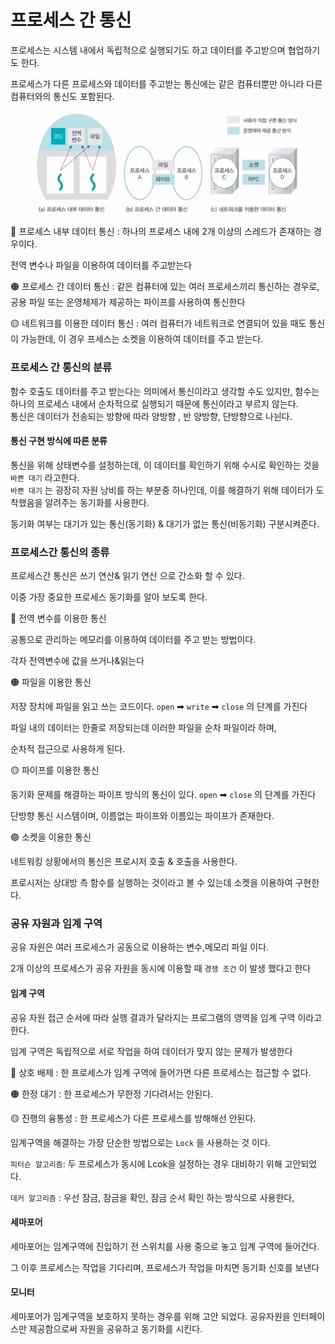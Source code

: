 # 프로세스 간 통신

프로세스는 시스템 내에서 독립적으로 실행되기도 하고 데이터를 주고받으며 협업하기도 한다.

프로세스가 다른 프로세스와 데이터를 주고받는 통신에는 같은 컴퓨터뿐만 아니라 다른 컴퓨터와의 통신도 포함된다.

<figure><img src="../../.gitbook/assets/image (3).png" alt=""><figcaption></figcaption></figure>

🔴 프로세스 내부 데이터 통신 : 하나의 프로세스 내에 2개 이상의 스레드가 존재하는 경우이다.

전역 변수나 파일을 이용하여 데이터를 주고받는다

🟠 프로세스 간 데이터 통신 :  같은 컴퓨터에 있는 여러 프로세스끼리 통신하는 경우로, 공용 파일 또는 운영체제가 제공하는 파이프를 사용하여 통신한다

🟡 네트워크를 이용한 데이터 통신 :  여러 컴퓨터가 네트워크로 연결되어 있을 때도 통신이 가능한데, 이 경우 프세스는 소켓을 이용하여 데이터를 주고 받는다.

### 프로세스 간 통신의 분류&#x20;

함수 호출도 데이터를 주고 받는다는 의미에서 통신이라고 생각할 수도 있지만, 함수는 하나의 프로세스 내에서 순차적으로 실행되기 때문에 통신이라고 부르지 않는다.\
통신은 데이터가 전송되는 방향에 따라 양방향 , 반 양방향, 단방향으로 나뉜다.

#### 통신 구현 방식에 따른 분류

통신을 위해 상태변수를 설정하는데, 이  데이터를 확인하기 위해 수시로 확인하는 것을 `바쁜 대기` 라고한다.\
`바쁜 대기` 는 굉장히 자원 낭비를 하는 부분중 하나인데, 이를 해결하기 위해 데이터가 도착했음을 알려주는 동기화를 사용한다.

동기화 여부는 대기가 있는 통신(동기화) & 대기가 없는 통신(비동기화) 구분시켜준다.



### 프로세스간 통신의 종류

프로세스간 통신은 쓰기 연산& 읽기 연산 으로 간소화 할 수 있다.

이중 가장 중요한 프로세스 동기화를 알아 보도록 한다.

🔴 전역 변수를 이용한 통신

공통으로 관리하는 메모리를 이용하여 데이터를 주고 받는 방법이다.

각자 전역변수에 값을 쓰거나&읽는다&#x20;

🟠 파일을 이용한 통신

저장 장치에 파일을 읽고 쓰는 코드이다. `open` ➡ `write` ➡ `close`  의 단계를 가진다

파일 내의 데이터는 한줄로 저장되는데 이러한 파일을 순차 파일이라 하며,&#x20;

순차적 접근으로 사용하게 된다.

🟡 파이프를 이용한 통신

동기화 문제를 해결하는 파이프 방식의 통신이 있다. `open` ➡ `close` 의 단계를 가진다

단방향 통신 시스템이며, 이름없는 파이프와 이름있는 파이프가 존재한다.



🟢 소켓을 이용한 통신

네트워킹 상황에서의 통신은 프로시저 호출 & 호출을 사용한다.

프로시저는 상대방 측 함수를 실행하는 것이라고 볼 수 있는데 소켓을 이용하여 구현한다.



### 공유 자원과 임계 구역

공유 자원은 여러 프로세스가 공동으로 이용하는 변수,메모리 파일 이다.

2개 이상의 프로세스가 공유 자원을 동시에 이용할 때 `경쟁 조건` 이 발생 했다고 한다

#### 임계 구역

공유 자원 접근 순서에 따라 실행 결과가 달라지는 프로그램의 영역을 임계 구역 이라고 한다.

임계 구역은 독립적으로 서로 작업을 하여 데이터가 맞지 않는 문제가 발생한다

🔴 상호 배제  :  한 프로세스가 임계 구역에 들어가면 다른 프로세스는 접근할 수 없다.

🟠 한정 대기 : 한 프로세스가 무한정 기다려서는 안된다.

🟡 진행의 융통성 : 한 프로세스가 다른 프로세스를 방해해선 안된다.



임계구역을 해결하는 가장 단순한 방법으로는 `Lock` 을 사용하는 것 이다.



`피터슨 알고리즘`: 두 프로세스가 동시에 Lcok을 설정하는 경우 대비하기 위해 고안되었다.

`데커 알고리즘` :  우선 잠금,  잠금을 확인, 잠금 순서 확인 하는 방식으로 사용한다,



#### 세마포어

세마포어는 임계구역에 진입하기 전 스위치를 사용 중으로 놓고 임계 구역에 들어간다.

그 이후 프로세스는 작업을 기다리며, 프로세스가 작업을 마치면 동기화 신호를 보낸다

#### 모니터

세마포어가 임계구역을 보호하지 못하는 경우를 위해 고안 되었다. 공유자원을 인터페이스만 제공함으로써 자원을 공유하고 동기화를 시킨다.





